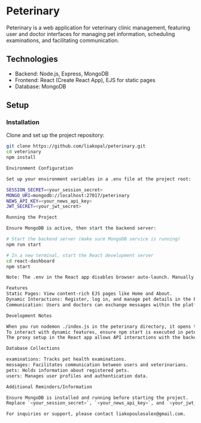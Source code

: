 # Peterinary

Peterinary is a web application for veterinary clinic management, featuring user and doctor interfaces for managing pet information, scheduling examinations, and facilitating communication.

## Technologies

- Backend: Node.js, Express, MongoDB
- Frontend: React (Create React App), EJS for static pages
- Database: MongoDB

## Setup

### Installation

Clone and set up the project repository:

```bash
git clone https://github.com/liakopal/peterinary.git
cd veterinary
npm install

Environment Configuration

Set up your environment variables in a .env file at the project root:

SESSION_SECRET=<your_session_secret>
MONGO_URI=mongodb://localhost:27017/peterinary
NEWS_API_KEY=<your_news_api_key>
JWT_SECRET=<your_jwt_secret>

Running the Project

Ensure MongoDB is active, then start the backend server:

# Start the backend server (make sure MongoDB service is running)
npm run start

# In a new terminal, start the React development server
cd react-dashboard
npm start

Note: The .env in the React app disables browser auto-launch. Manually navigate to http://localhost:3010 to access the EJS pages. For dynamic React features, access http://localhost:3000 after starting the React server.

Features
Static Pages: View content-rich EJS pages like Home and About.
Dynamic Interactions: Register, log in, and manage pet details in the React app.
Communication: Users and doctors can exchange messages within the platform.

Development Notes

When you run nodemon ./index.js in the peterinary directory, it opens the EJS static pages at http://localhost:3010/home.
To interact with dynamic features, ensure npm start is executed in peterinary/react-dashboard, which sets up the React app.
The proxy setup in the React app allows API interactions with the backend without CORS issues.

Database Collections

examinations: Tracks pet health examinations.
messages: Facilitates communication between users and veterinarians.
pets: Holds information about registered pets.
users: Manages user profiles and authentication data.

Additional Reminders/Information

Ensure MongoDB is installed and running before starting the project.
Replace `<your_session_secret>`, `<your_news_api_key>`, and `<your_jwt_secret>` with the actual values that will be used for the application.

For inquiries or support, please contact liakopoulosalex@gmail.com.